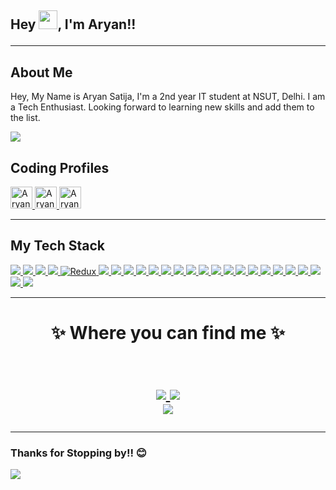 
<link
    rel="stylesheet"
    href="https://cdnjs.cloudflare.com/ajax/libs/animate.css/4.0.0/animate.min.css"
/>

<h2 class = "animate__animated animate__zoomIn" >

Hey <img src="https://github.com/Aryan-Satija/AryanSatija/blob/main/Hi.gif" width="30px">, I'm Aryan!!

</h2>

<hr/>

## About Me

Hey, My Name is Aryan Satija, I'm a 2nd year IT student at NSUT, Delhi. I am a Tech Enthusiast. Looking forward to learning new skills and add them to the list.

<img src="https://user-images.githubusercontent.com/74038190/212747903-e9bdf048-2dc8-41f9-b973-0e72ff07bfba.gif">

## Coding Profiles

<a href="https://www.codechef.com/users/cod3r_s4t1j4">
  <img  alt="Aryan's Codechef Profile" width="35px" src="https://cdn.jsdelivr.net/npm/simple-icons@v3/icons/codechef.svg" />
</a>

<a href="https://codeforces.com/profile/aryan_satija_1111">
  <img  alt="Aryan's Codeforces Profile" width="35px" src="https://cdn.jsdelivr.net/npm/simple-icons@v3/icons/codeforces.svg" />
</a>

<a href="https://leetcode.com/u/__ARYAN1__/">
  <img  alt="Aryan's Codeforces Profile" width="35px" src="https://cdn.jsdelivr.net/npm/simple-icons@v3/icons/leetcode.svg" />
</a>

<hr/>

## <strong>My Tech Stack</strong>
<a href="https://www.w3schools.com/html/">
<img src="https://img.shields.io/badge/html5%20-%23E34F26.svg?&style=for-the-badge&logo=html5&logoColor=white"/>
</a>

<a href="https://www.w3schools.com/css/"> 
<img src="https://img.shields.io/badge/css3%20-%231572B6.svg?&style=for-the-badge&logo=css3&logoColor=white"/>
</a>

<a href="https://www.javascript.com/">
<img src="https://img.shields.io/badge/javascript%20-%23323330.svg?&style=for-the-badge&logo=javascript&logoColor=%23F7DF1E"/>
</a>

<a href="https://reactjs.org/">
<img src="https://img.shields.io/badge/react%20-%2320232a.svg?&style=for-the-badge&logo=react&logoColor=%2361DAFB"/>
</a>

<a href="https://redux.js.org/">
<img alt="Redux" src="https://img.shields.io/badge/redux%20-%23593d88.svg?&style=for-the-badge&logo=redux&logoColor=white"/>
</a>

<a href="https://git-scm.com/">
<img src="https://img.shields.io/badge/git%20-%23F05033.svg?&style=for-the-badge&logo=git&logoColor=white"/>
</a>


<a href="https://github.com">
<img src="https://img.shields.io/badge/github%20-%23121011.svg?&style=for-the-badge&logo=github&logoColor=white"/>
</a>

<a href="https://www.tutorialspoint.com/cprogramming/index.htm"> 
<img src="https://img.shields.io/badge/c%20-%2300599C.svg?&style=for-the-badge&logo=c&logoColor=white"/>
</a>


<a href="https://www.cplusplus.com/">
<img src="https://img.shields.io/badge/c++%20-%2300599C.svg?&style=for-the-badge&logo=c%2B%2B&ogoColor=white"/>
</a>


<a href="https://www.python.org/">
<img src="https://img.shields.io/badge/python%20-%2314354C.svg?&style=for-the-badge&logo=python&logoColor=white"/>
</a>


<a href="https://www.mysql.com/">
<img src="https://img.shields.io/badge/mysql-%2300f.svg?&style=for-the-badge&logo=mysql&logoColor=white"/>
</a>


<a href="https://www.latex-project.org/">
<img src="https://img.shields.io/badge/latex%20-%23008080.svg?&style=for-the-badge&logo=latex&logoColor=white"/>
</a>

<a href="https://www.markdownguide.org/">
<img src="https://img.shields.io/badge/markdown-%23000000.svg?&style=for-the-badge&logo=markdown&logoColor=white"/>
</a>

<a href="https://www.markdownguide.org/">
<img src="https://img.shields.io/badge/TYPESCRIPT-%23323330.svg?&style=for-the-badge&logo=TYPESCRIPT&logoColor=blue"/>
</a>

<a href="https://www.markdownguide.org/">
<img src="https://img.shields.io/badge/tailwindcss-%231572B6.svg?&style=for-the-badge&logo==tailwindcss&logoColor=blue"/>
</a>

<a href="https://www.typescriptlang.org/">
<img src="https://img.shields.io/badge/git%20-%92239163.svg?&style=for-the-badge&logo=mongodb&logoColor=white"/>
</a>

<a href="https://nextjs.org/">
<img src="https://img.shields.io/badge/Next.js-%23323330.svg?&style=for-the-badge&logo==Next&logoColor=blue"/>
</a>

<a href="https://expressjs.com/">
<img src="https://img.shields.io/badge/express%20-%23323330.svg?&style=for-the-badge&logo=express&logoColor=white"/>
</a>

<a href="https://vitejs.dev/">
<img src="https://img.shields.io/badge/vite%20-%231572B6.svg?&style=for-the-badge&logo=vite&logoColor=yellow"/>
</a>

<a href="https://pandas.pydata.org/">
<img src="https://img.shields.io/badge/pandas%20-%23000000.svg?&style=for-the-badge&logo=pandas&logoColor=white"/>
</a>

<a href="https://numpy.org/">
<img src="https://img.shields.io/badge/numpy%20-%2300599C.svg?&style=for-the-badge&logo=numpy&ogoColor=white"/>
</a>

<a href="https://matplotlib.org/">
<img src="https://img.shields.io/badge/matplotlib%20-%231572B6.svg?&style=for-the-badge&logo=matplotlib&logoColor=white"/>
</a>

<a href="https://seaborn.pydata.org/">
<img src="https://img.shields.io/badge/seaborn%20-%23E34F26.svg?&style=for-the-badge&logo=seaborn&logoColor=white"/>
</a>

<a href="https://streamlit.io/">
<img src="https://img.shields.io/badge/streamlit%20-%23593d88.svg?&style=for-the-badge&logo=streamlit&logoColor=white"/>
</a>

<a href="https://flask.palletsprojects.com/en/3.0.x/">
<img src="https://img.shields.io/badge/flask%20-%23121011.svg?&style=for-the-badge&logo=flask&logoColor=white"/>
</a>

<hr>

<h1 align="center">
✨ Where you can find me ✨

<p align="center">
  <br/>
  <a href="https://www.linkedin.com/in/4ry4ns4t1j4/">
    <img src="https://img.shields.io/badge/LinkedIn-%230077B5.svg?&style=flat-square&logo=linkedin&logoColor=white">
  </a>
  
  <a href="https://github.com/Aryan-Satija">
    <img src="https://img.shields.io/badge/Github-%230A0A0A.svg?&style=flat-square&logo=Github&logoColor=white">  
  </a>
  
  <br/> 
  
  <a href="https://www.instagram.com/4ry4n_s4t1j4/">
    <img src="https://img.shields.io/badge/Instagram-%23E4405F.svg?&style=flat-square&logo=instagram&logoColor=white">
  </a>

</p>
</h1>

<div align = "center">

<hr>
</div>

<h3>Thanks for Stopping by!! 😊</h3>

<img src="https://user-images.githubusercontent.com/74038190/229223156-0cbdaba9-3128-4d8e-8719-b6b4cf741b67.gif"/>
